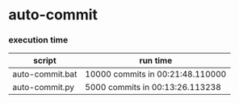 # auto-commit

### execution time 

| script | run time |
| ------ | -------- |
| auto-commit.bat | 10000 commits in 00:21:48.110000  |
| auto-commit.py | 5000 commits in 00:13:26.113238 |
